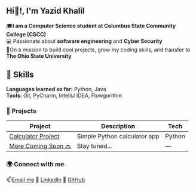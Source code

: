 ## Hi👋!, I'm Yazid Khalil

🎓**I am a Computer Science student at Columbus State Community College (CSCC)**  
💻 Passionate about **software engineering** and **Cyber Security**  
🎯On a mission to build cool projects, grow my coding skills, and transfer to **The Ohio State University**

## 🧠 Skills 
**Languages learned so far:** Python, Java  
**Tools:** Git, PyCharm, IntelliJ IDEA, Flowgorithm

### 🚀 Projects
| Project | Description | Tech |
|----------|--------------|------|
| [Calculator Project](https://github.com/yazidkhalil/calculator-project) | Simple Python calculator app | Python |
| [More Coming Soon 🔜]() | Stay tuned... | — |

### 🌍 Connect with me
📫[Email me](mailto:ykhalil2004@gmail.com)
💼 [LinkedIn](https://www.linkedin.com/in/yazid-khalil)
🐍 [GitHub](https://github.com/yazidkhalil)


<!--
**yazeed02-stack/yazeed02-stack** is a ✨ _special_ ✨ repository because its `README.md` (this file) appears on your GitHub profile.

Here are some ideas to get you started:

- 🔭 I’m currently working on ...
- 🌱 I’m currently learning ...
- 👯 I’m looking to collaborate on ...
- 🤔 I’m looking for help with ...
- 💬 Ask me about ...
- 📫 How to reach me: ...
- 😄 Pronouns: ...
- ⚡ Fun fact: ...
-->
